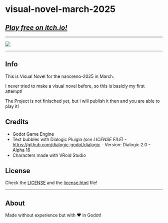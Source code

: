 # visual-novel-march-2025

## ***[Play free on itch.io!](https://shadowdara.itch.io/visual-novel-march-2025)***

---

![](https://i.imgur.com/GqciJeB.png)

---

## Info

This is Visual Novel for the nanoreno-2025 in March.

I never tried to make a visual novel before, so this is basicly my first attempt!

The Project is not finisched yet, but i will publish it then and you
are able to play it!

## Credits
- Godot Game Engine
- Text bubbles with Dialogic Pluigin *(see LICENSE FILE)* - https://github.com/dialogic-godot/dialogic - Version: Dialogic 2.0 - Alpha 16
- Characters made with VRoid Studio

## License
Check the [LICENSE](LICENSE) and the [license.html](license.html) file!

---

## About

Made without experience but with :heart: in Godot!
